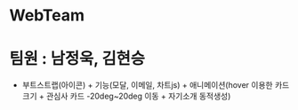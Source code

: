 # WebTeam
# 팀원 : 남정욱, 김현승 
 - 부트스트랩(아이콘) + 기능(모달, 이메일, 차트js) + 애니메이션(hover 이용한 카드 크기 + 관심사 카드 -20deg~20deg 이동 + 자기소개 동적생성) 
